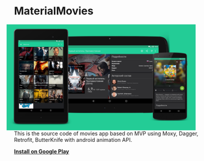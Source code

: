 MaterialMovies
====================

<img src="https://raw.githubusercontent.com/AlexParfenjuk/MaterialMovies/master/screenshots/screen_devices.png" width="600" align="right" hspace="20">

This is the source code of movies app based on MVP using Moxy, Dagger, Retrofit, ButterKnife with android animation API.

**[Install on Google Play](https://play.google.com/store/apps/details?id=com.roodie.materialmovies)**

